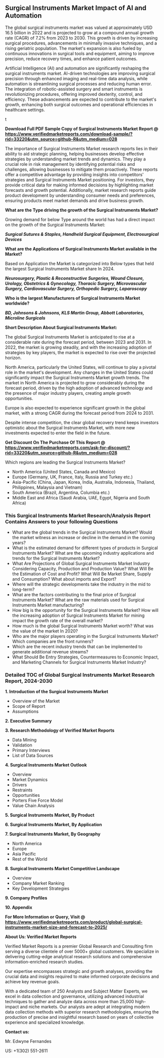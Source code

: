 <h2>Surgical Instruments Market Impact of AI and Automation</h2><p>The global surgical instruments market was valued at approximately USD 16.5 billion in 2022 and is projected to grow at a compound annual growth rate (CAGR) of 7.2% from 2023 to 2030. This growth is driven by increasing surgical procedures, advancements in minimally invasive techniques, and a rising geriatric population. The market's expansion is also fueled by continuous innovations in surgical tools and equipment, aiming to improve precision, reduce recovery times, and enhance patient outcomes.</p><p>Artificial Intelligence (AI) and automation are significantly reshaping the surgical instruments market. AI-driven technologies are improving surgical precision through enhanced imaging and real-time data analysis, while automation is streamlining surgical processes and reducing human error. The integration of robotic-assisted surgery and smart instruments is revolutionizing procedures, offering improved dexterity, control, and efficiency. These advancements are expected to contribute to the market's growth, enhancing both surgical outcomes and operational efficiencies in healthcare settings.</p>t</p><p id="" class=""><strong>Download Full PDF Sample Copy of Surgical Instruments Market Report @ <a href="https://www.verifiedmarketreports.com/download-sample/?rid=33220&utm_source=github-R&utm_medium=028" target="_blank">https://www.verifiedmarketreports.com/download-sample/?rid=33220&utm_source=github-R&utm_medium=028</a></strong></p><p>The importance of&nbsp;Surgical Instruments Market research reports lies in their ability to aid strategic planning, helping businesses develop effective strategies by understanding market trends and dynamics. They play a crucial role in risk management by identifying potential risks and challenges, allowing businesses to mitigate them proactively. These reports offer a competitive advantage by providing insights into competitors' strategies and Surgical Instruments Market positioning. For investors, they provide critical data for making informed decisions by highlighting market forecasts and growth potential. Additionally, market research reports guide product development by understanding consumer needs and preferences, ensuring products meet market demands and drive business growth.</p><p><strong>What are the&nbsp;Type driving the growth of the Surgical Instruments Market?</strong></p><p id="" class="">Growing demand for below Type around the world has had a direct impact on the growth of the Surgical Instruments Market:</p><em><strong>Surgical Sutures & Staples, Handheld Surgical Equipment, Electrosurgical Devices</strong></em></p><strong>What are the&nbsp;Applications&nbsp;of Surgical Instruments Market available in the Market?</strong></p><p id="" class="">Based on Application the Market is categorized into Below types that held the largest Surgical Instruments Market share In 2024.</p><em><strong>Neurosurgery, Plastic & Reconstructive Surgeries, Wound Closure, Urology, Obstetrics & Gynecology, Thoracic Surgery, Microvascular Surgery, Cardiovascular Surgery, Orthopedic Surgery, Laparoscopy</strong></em></p><strong>Who is the largest Manufacturers of Surgical Instruments Market worldwide?</strong></p><p><em><strong>BD, Johnsons & Johnsons, KLS Martin Group, Abbott Laboratories, Microline Surgicals</strong></em></p><p id="" class=""><strong>Short Description About Surgical Instruments Market:</strong></p><p>The global Surgical Instruments Market is anticipated to rise at a considerable rate during the forecast period, between 2023 and 2031. In 2022, the market is growing steadily, and with the increasing adoption of strategies by key players, the market is expected to rise over the projected horizon.</p><p>North America, particularly the United States, will continue to play a pivotal role in the market's development. Any changes in the United States could significantly impact the Surgical Instruments Market growth trends. The market in North America is projected to grow considerably during the forecast period, driven by the high adoption of advanced technology and the presence of major industry players, creating ample growth opportunities.</p><p>Europe is also expected to experience significant growth in the global market, with a strong CAGR during the forecast period from 2024 to 2031.</p><p>Despite intense competition, the clear global recovery trend keeps investors optimistic about the Surgical Instruments Market, with more new investments expected to enter the field in the future.</p><p id="" class=""><strong>Get Discount On The Purchase Of This Report @ <a href="https://www.verifiedmarketreports.com/ask-for-discount/?rid=33220&utm_source=github-R&utm_medium=028" target="_blank">https://www.verifiedmarketreports.com/ask-for-discount/?rid=33220&utm_source=github-R&utm_medium=028</a></strong></p>Which regions are leading the Surgical Instruments Market?</p><ul><li>North America (United States, Canada and Mexico)</li><li>Europe (Germany, UK, France, Italy, Russia and Turkey etc.)</li><li>Asia-Pacific (China, Japan, Korea, India, Australia, Indonesia, Thailand, Philippines, Malaysia and Vietnam)</li><li>South America (Brazil, Argentina, Columbia etc.)</li><li>Middle East and Africa (Saudi Arabia, UAE, Egypt, Nigeria and South Africa)</li></ul><h3 id="" class="">This Surgical Instruments Market Research/Analysis Report Contains Answers to your following Questions</h3><ul><li>What are the global trends in the Surgical Instruments Market? Would the market witness an increase or decline in the demand in the coming years?</li><li>What is the estimated demand for different types of products in Surgical Instruments Market? What are the upcoming industry applications and trends for the Surgical Instruments Market?</li><li>What Are Projections of Global Surgical Instruments Market Industry Considering Capacity, Production and Production Value? What Will Be the Estimation of Cost and Profit? What Will Be Market Share, Supply and Consumption? What about imports and Export?</li><li>Where will the strategic developments take the industry in the mid to long-term?</li><li>What are the factors contributing to the final price of Surgical Instruments Market? What are the raw materials used for Surgical Instruments Market manufacturing?</li><li>How big is the opportunity for the Surgical Instruments Market? How will the increasing adoption of Surgical Instruments Market for mining impact the growth rate of the overall market?</li><li>How much is the global Surgical Instruments Market worth? What was the value of the market In 2020?</li><li>Who are the major players operating in the Surgical Instruments Market? Which companies are the front runners?</li><li>Which are the recent industry trends that can be implemented to generate additional revenue streams?</li><li>What Should Be Entry Strategies, Countermeasures to Economic Impact, and Marketing Channels for Surgical Instruments Market Industry?</li></ul><h3 id="" class="">Detailed TOC of Global Surgical Instruments Market Research Report, 2024-2030</h3><p id="" class=""><strong>1. Introduction of the Surgical Instruments Market</strong></p><ul><li>Overview of the Market</li><li>Scope of Report</li><li>Assumptions</li></ul><p id="" class=""><strong>2. Executive Summary</strong></p><p id="" class=""><strong>3. Research Methodology of Verified Market Reports</strong></p><ul><li>Data Mining</li><li>Validation</li><li>Primary Interviews</li><li>List of Data Sources</li></ul><p id="" class=""><strong>4. Surgical Instruments Market Outlook</strong></p><ul><li>Overview</li><li>Market Dynamics</li><li>Drivers</li><li>Restraints</li><li>Opportunities</li><li>Porters Five Force Model</li><li>Value Chain Analysis</li></ul><p id="" class=""><strong>5. Surgical Instruments Market, By Product</strong></p><p id="" class=""><strong>6. Surgical Instruments Market, By Application</strong></p><p id="" class=""><strong>7. Surgical Instruments Market, By Geography</strong></p><ul><li>North America</li><li>Europe</li><li>Asia Pacific</li><li>Rest of the World</li></ul><p id="" class=""><strong>8. Surgical Instruments Market Competitive Landscape</strong></p><ul><li>Overview</li><li>Company Market Ranking</li><li>Key Development Strategies</li></ul><p id="" class=""><strong>9. Company Profiles</strong></p><p id="" class=""><strong>10. Appendix</strong></p><p id="" class=""><strong>For More Information or Query, Visit @ <a href="https://www.verifiedmarketreports.com/product/global-surgical-instruments-market-size-and-forecast-to-2025/" target="_blank">https://www.verifiedmarketreports.com/product/global-surgical-instruments-market-size-and-forecast-to-2025/</a></strong></p><p id="" class=""><strong>About Us: Verified Market Reports</strong></p><p id="" class="">Verified Market Reports is a premier Global Research and Consulting firm serving a diverse clientele of over 5000+ global customers. We specialize in delivering cutting-edge analytical research solutions and comprehensive information-enriched research studies.</p><p id="" class="">Our expertise encompasses strategic and growth analyses, providing the crucial data and insights required to make informed corporate decisions and achieve key revenue goals.</p><p id="" class="">With a dedicated team of 250 Analysts and Subject Matter Experts, we excel in data collection and governance, utilizing advanced industrial techniques to gather and analyze data across more than 25,000 high-impact and niche markets. Our analysts are adept at integrating modern data collection methods with superior research methodologies, ensuring the production of precise and insightful research based on years of collective experience and specialized knowledge.</p><p id="" class=""><strong>Contact us:</strong></p><p id="" class="">Mr. Edwyne Fernandes</p><p id="" class="">US: +1(302) 551-2611</p>